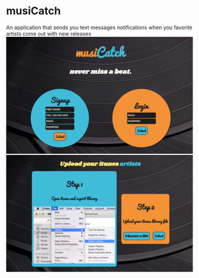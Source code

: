 # musiCatch
An application that sends you text messages notifications when you favorite artists come out with new releases
![musiCatch login](musiCatch-login.png)
![musiCatch upload](musiCatch-upload.png)
